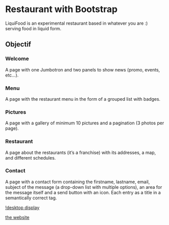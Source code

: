 # Restaurant with Bootstrap

LiquiFood is an experimental restaurant based in whatever you are :) serving food in liquid form.

## Objectif

### Welcome
A page with one Jumbotron and two panels to show news (promo, events, etc…​).

### Menu
A page with the restaurant menu in the form of a grouped list with badges.

### Pictures
A page with a gallery of minimum 10 pictures and a pagination (3 photos per page).

### Restaurant
A page about the restaurants (it’s a franchise) with its addresses, a map, and different schedules.

### Contact
A page with a contact form containing the firstname, lastname, email, subject of the message (a drop-down list with multiple options), an area for the message itself and a send button with an icon. Each entry as a title in a semantically correct tag.

[!desktop display](assets/img/welcome.jpg)

[the website](https://wailmadrane.github.io/restaurant-css-framework/)